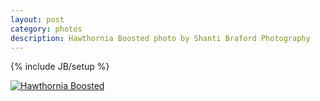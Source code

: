 ```yaml
---
layout: post
category: photos
description: Hawthornia Boosted photo by Shanti Braford Photography
---
```

{% include JB/setup %}

<a href="/photos/choose_your_own_adventafilter/hawthornia_boosted.jpg" title="Hawthornia Boosted"><img src="/photos/choose_your_own_adventafilter/hawthornia_boosted.jpg" alt="Hawthornia Boosted" /></a>

